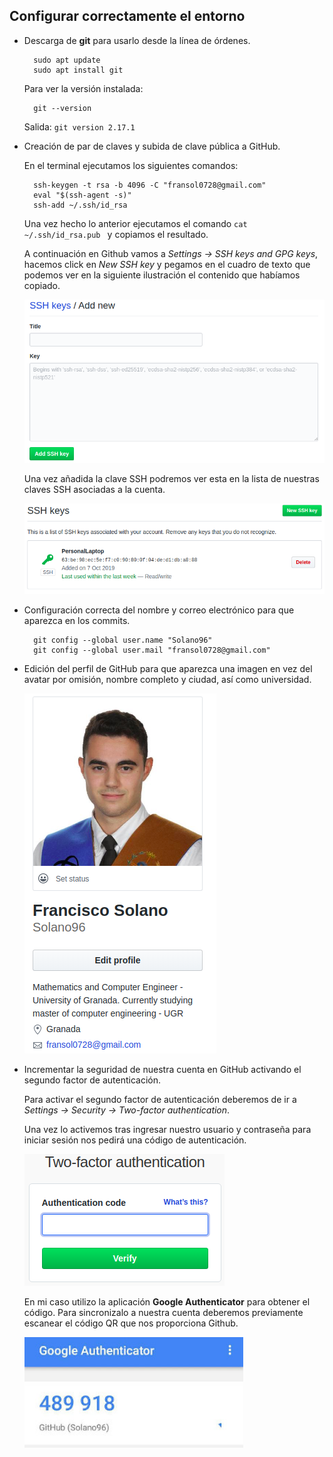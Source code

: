 ## Configurar correctamente el entorno

* Descarga de **git** para usarlo desde la línea de órdenes.

		sudo apt update
		sudo apt install git

	Para ver la versión instalada:

		git --version

	Salida: ```git version 2.17.1```

* Creación de par de claves y subida de clave pública a GitHub.

	En el terminal ejecutamos los siguientes comandos:

		ssh-keygen -t rsa -b 4096 -C "fransol0728@gmail.com"
		eval "$(ssh-agent -s)"
		ssh-add ~/.ssh/id_rsa

	Una vez hecho lo anterior ejecutamos el comando ```cat ~/.ssh/id_rsa.pub ``` y copiamos el resultado.

	A continuación en Github vamos a *Settings -> SSH keys and GPG keys*, hacemos click en *New SSH key* y pegamos en el cuadro de texto que podemos ver en la siguiente ilustración el contenido que habíamos copiado.

	![](img/hito0/add_ssh_key.png)

	Una vez añadida la clave SSH podremos ver esta en la lista de nuestras claves SSH asociadas a la cuenta.

	![](img/hito0/ssh_key.png)

* Configuración correcta del nombre y correo electrónico para que aparezca en los commits.

		git config --global user.name "Solano96"
		git config --global user.mail "fransol0728@gmail.com"

* Edición del perfil de GitHub para que aparezca una imagen en vez del avatar por omisión, nombre completo y ciudad, así como universidad.

	![](img/hito0/perfil.png)

* Incrementar la seguridad de nuestra cuenta en GitHub activando el segundo factor de autenticación.

	Para activar el segundo factor de autenticación deberemos de ir a *Settings -> Security -> Two-factor authentication*.

	Una vez lo activemos tras ingresar nuestro usuario y contraseña para iniciar sesión nos pedirá una código de autenticación.

	![](img/hito0/two_factor.png)

	En mi caso utilizo la aplicación **Google Authenticator** para obtener el código. Para sincronizalo a nuestra cuenta deberemos previamente escanear el código QR que nos proporciona Github.

	<img src="img/hito0/google_authenticator.jpg" width="350">
